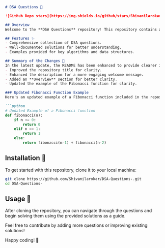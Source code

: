 ```markdown
# DSA Questions 🤖

![GitHub Repo stars](https://img.shields.io/github/stars/Shivanilarokar/DSA-Questions-) ![GitHub forks](https://img.shields.io/github/forks/Shivanilarokar/DSA-Questions-) ![GitHub issues](https://img.shields.io/github/issues/Shivanilarokar/DSA-Questions-)

## Overview
Welcome to the **DSA Questions** repository! This repository contains a collection of Data Structures and Algorithms (DSA) questions along with their solutions.

## Features ✨
- Comprehensive collection of DSA questions.
- Well-documented solutions for better understanding.
- Examples provided for key algorithms and data structures.

## Summary of the Changes 📝
In the latest update, the README has been enhanced to provide clearer information and better organization:
- Improved the repository title for clarity.
- Enhanced the description for a more engaging welcome message.
- Added an **Overview** section for better clarity.
- Updated the example of the Fibonacci function for clarity.

### Updated Fibonacci Function Example
Here's an updated example of a Fibonacci function included in the repository:

```python
# Updated Example of a Fibonacci function
def fibonacci(n):
    if n <= 0:
        return 0
    elif n == 1:
        return 1
    else:
        return fibonacci(n-1) + fibonacci(n-2)
```

## Installation 🚀
To get started with this repository, clone it to your local machine:

```bash
git clone https://github.com/Shivanilarokar/DSA-Questions-.git
cd DSA-Questions-
```

## Usage 🔧
After cloning the repository, you can navigate through the questions and begin solving them using the provided solutions as a guide.

Feel free to contribute by adding more questions or improving existing solutions!

Happy coding! 🎉
```